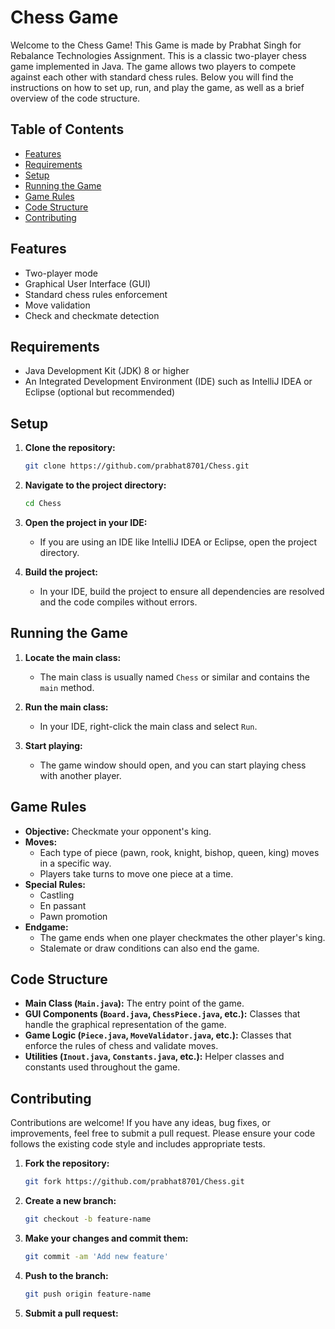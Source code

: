 # Chess Game

Welcome to the Chess Game! This Game is made by Prabhat Singh for Rebalance Technologies Assignment.
This is a classic two-player chess game implemented in Java. 
The game allows two players to compete against each other with standard chess rules.
Below you will find the instructions on how to set up, run, and play the game, as well as a brief overview of the code structure.

## Table of Contents

- [Features](#features)
- [Requirements](#requirements)
- [Setup](#setup)
- [Running the Game](#running-the-game)
- [Game Rules](#game-rules)
- [Code Structure](#code-structure)
- [Contributing](#contributing)


## Features

- Two-player mode
- Graphical User Interface (GUI)
- Standard chess rules enforcement
- Move validation
- Check and checkmate detection

## Requirements

- Java Development Kit (JDK) 8 or higher
- An Integrated Development Environment (IDE) such as IntelliJ IDEA or Eclipse (optional but recommended)

## Setup

1. **Clone the repository:**
   ```sh
   git clone https://github.com/prabhat8701/Chess.git
   ```
2. **Navigate to the project directory:**
   ```sh
   cd Chess
   ```
3. **Open the project in your IDE:**
   - If you are using an IDE like IntelliJ IDEA or Eclipse, open the project directory.

4. **Build the project:**
   - In your IDE, build the project to ensure all dependencies are resolved and the code compiles without errors.

## Running the Game

1. **Locate the main class:**
   - The main class is usually named `Chess` or similar and contains the `main` method.

2. **Run the main class:**
   - In your IDE, right-click the main class and select `Run`.

3. **Start playing:**
   - The game window should open, and you can start playing chess with another player.

## Game Rules

- **Objective:** Checkmate your opponent's king.
- **Moves:**
  - Each type of piece (pawn, rook, knight, bishop, queen, king) moves in a specific way.
  - Players take turns to move one piece at a time.
- **Special Rules:**
  - Castling
  - En passant
  - Pawn promotion
- **Endgame:**
  - The game ends when one player checkmates the other player's king.
  - Stalemate or draw conditions can also end the game.

## Code Structure

- **Main Class (`Main.java`):** The entry point of the game.
- **GUI Components (`Board.java`, `ChessPiece.java`, etc.):** Classes that handle the graphical representation of the game.
- **Game Logic (`Piece.java`, `MoveValidator.java`, etc.):** Classes that enforce the rules of chess and validate moves.
- **Utilities (`Inout.java`, `Constants.java`, etc.):** Helper classes and constants used throughout the game.

## Contributing

Contributions are welcome! If you have any ideas, bug fixes, or improvements, feel free to submit a pull request. Please ensure your code follows the existing code style and includes appropriate tests.

1. **Fork the repository:**
   ```sh
   git fork https://github.com/prabhat8701/Chess.git
   ```
2. **Create a new branch:**
   ```sh
   git checkout -b feature-name
   ```
3. **Make your changes and commit them:**
   ```sh
   git commit -am 'Add new feature'
   ```
4. **Push to the branch:**
   ```sh
   git push origin feature-name
   ```
5. **Submit a pull request:**

